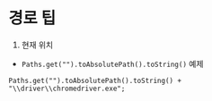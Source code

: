 # 경로 팁  
1. 현재 위치
  - `Paths.get("").toAbsolutePath().toString()`
예제  
```
Paths.get("").toAbsolutePath().toString() + "\\driver\\chromedriver.exe";
```
